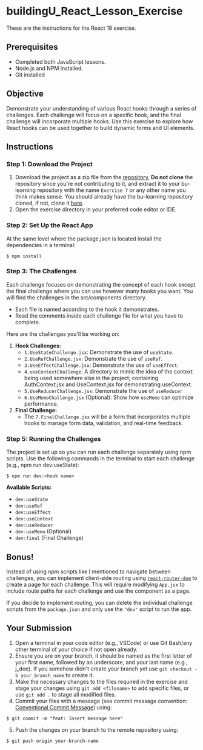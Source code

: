 # buildingU_React_Lesson_Exercise
These are the instructions for the React 18 exercise.

## Prerequisites
- Completed both JavaScript lessons.
- Node.js and NPM installed.
- Git installed

## Objective
Demonstrate your understanding of various React hooks through a series of challenges. Each challenge will focus on a specific hook, and the final challenge will incorporate multiple hooks. Use this exercise to explore how React hooks can be used together to build dynamic forms and UI elements.

## Instructions
### Step 1: Download the Project
1. Download the project as a zip file from the [repository](https://github.com/dBish6/buildingU_React_Lesson_Exercise), **Do not clone** the repository since you're not contributing to it, and extract it to your bu-learning repository with the name `Exercise 7` or any other name you think makes sense. You should already have the bu-learning repository cloned, if not, clone it [here](https://github.com/buildingu/bu-learning.git).
2. Open the exercise directory in your preferred code editor or IDE.

### Step 2: Set Up the React App
At the same level where the package.json is located install the dependencies in a terminal:
```
$ npm install
```

### Step 3: The Challenges
Each challenge focuses on demonstrating the concept of each hook except the final challenge where you can use however many hooks you want. You will find the challenges in the src/components directory.
- Each file is named according to the hook it demonstrates.
- Read the comments inside each challenge file for what you have to complete.

Here are the challenges you'll be working on:
1. **Hook Challenges:**
   - `1.UseStateChallenge.jsx`: Demonstrate the use of `useState`.
   - `2.UseRefChallenge.jsx`: Demonstrate the use of `useRef`.
   - `3.UseEffectChallenge.jsx`: Demonstrate the use of `useEffect`.
   - `4.useContextChallenge`: A directory to mimic the idea of the context being used somewhere else in the project; containing AuthContext.jsx and UseContext.jsx for demonstrating useContext.
   - `5.UseReducerChallenge.jsx`: Demonstrate the use of `useReducer`
   - `6.UseMemoChallenge.jsx` (Optional): Show how `useMemo` can optimize performance.
2. **Final Challenge:**
   - The `7.FinalChallenge.jsx` will be a form that incorporates multiple hooks to manage form data, validation, and real-time feedback.

### Step 5: Running the Challenges
The project is set up so you can run each challenge separately using npm scripts. Use the following commands in the terminal to start each challenge (e.g., npm run dev:useState):

```
$ npm run dev:<hook name>
```

**Available Scripts:**
- `dev:useState`
- `dev:useRef`
- `dev:useEffect`
- `dev:useContext`
- `dev:useReducer`
- `dev:useMemo` (Optional)
- `dev:final` (Final Challenge)

## Bonus!
Instead of using npm scripts like I mentioned to navigate between challenges, you can implement client-side routing using [`react-router-dom`](https://reactrouter.com) to create a page for each challenge. This will require modifying `App.jsx` to include route paths for each challenge and use the component as a page.

If you decide to implement routing, you can delete the individual challenge scripts from the `package.json` and only use the `"dev"` script to run the app.

## Your Submission
1. Open a terminal in your code editor (e.g., VSCode) or use Git Bash/any other terminal of your choice if not open already.
2. Ensure you are on your branch, it should be named as the first letter of your first name, followed by an underscore, and your last name (e.g., j_doe). If you somehow didn't create your branch yet use `git checkout -b your_branch_name` to create it.
3. Make the necessary changes to the files required in the exercise and stage your changes using `git add <filename>` to add specific files, or use `git add .` to stage all modified files.
4. Commit your files with a message (see commit message convention: [Conventional Commit Message](https://gist.github.com/qoomon/5dfcdf8eec66a051ecd85625518cfd13)) using:
```
$ git commit -m "feat: Insert message here"
```
5. Push the changes on your branch to the remote repository using:
```
$ git push origin your-branch-name
```
